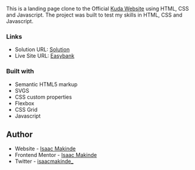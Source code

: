 This is a landing page clone to the Official [Kuda Website](https://kuda.com/en-ng/) using HTML, CSS and Javascript. The project was built to test my skills in HTML, CSS and Javascript.

### Links

- Solution URL: [Solution](https://github.com/Oluwa-Laughter/kuda-bank-landing-page-clone)
- Live Site URL: [Easybank](https://easybank-landing-page-by-isaac.netlify.app/)

### Built with

- Semantic HTML5 markup
- SVGS
- CSS custom properties
- Flexbox
- CSS Grid
- Javascript

## Author

- Website - [Isaac Makinde](https://github.com/Oluwa-Laughter)
- Frontend Mentor - [Isaac Makinde](https://www.frontendmentor.io/profile/Oluwa-Laughter)
- Twitter - [isaacmakinde\_](https://www.twitter.com/isaacmakinde_)
